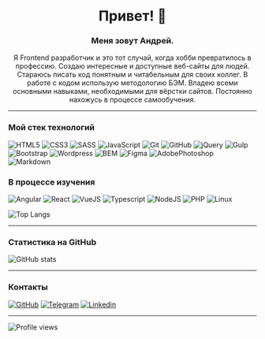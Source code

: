 <h1 align="center">Привет! 👋</h1>

<h3 align="center">Меня зовут Андрей.</h3>

<p align="center">
  Я Frontend разработчик и это тот случай, когда хобби превратилось в профессию. Создаю интересные и доступные веб-сайты для людей. Стараюсь писать код понятным и читабельным для своих коллег. В работе с кодом использую методологию БЭМ. Владею всеми основными навыками, необходимыми для вёрстки сайтов. Постоянно нахожусь в процессе самообучения.
</p>

---

### Мой стек технологий

![HTML5](https://img.shields.io/badge/-HTML5-333?style=for-the-badge&logo=html5)
![CSS3](https://img.shields.io/badge/-CSS3-333?style=for-the-badge&logo=css3&logoColor=blue)
![SASS](https://img.shields.io/badge/-SASS-333?style=for-the-badge&logo=SASS)
![JavaScript](https://img.shields.io/badge/-JavaScript-333?style=for-the-badge&logo=javascript)
![Git](https://img.shields.io/badge/-Git-333?style=for-the-badge&logo=Git)
![GitHub](https://img.shields.io/badge/-GitHub-333?style=for-the-badge&logo=GitHub)
![jQuery](https://img.shields.io/badge/-jQuery-333?style=for-the-badge&logo=jQuery&logoColor=blue)
![Gulp](https://img.shields.io/badge/-Gulp-333?style=for-the-badge&logo=Gulp)
![Bootstrap](https://img.shields.io/badge/-Bootstrap-333?style=for-the-badge&logo=Bootstrap)
![Wordpress](https://img.shields.io/badge/-Wordpress-333?style=for-the-badge&logo=Wordpress&logoColor=blue)
![BEM](https://img.shields.io/badge/-bem-333?style=for-the-badge&logo=bem)
![Figma](https://img.shields.io/badge/-Figma-333?style=for-the-badge&logo=Figma)
![AdobePhotoshop](https://img.shields.io/badge/-AdobePhotoshop-333?style=for-the-badge&logo=AdobePhotoshop)
![Markdown](https://img.shields.io/badge/-markdown-333?style=for-the-badge&logo=markdown)

### В процессе изучения

![Angular](https://img.shields.io/badge/-angular-333?style=for-the-badge&logo=angularjs)
![React](https://img.shields.io/badge/-react-333?style=for-the-badge&logo=react)
![VueJS](https://img.shields.io/badge/-vue.js-333?style=for-the-badge&logo=vue.js)
![Typescript](https://img.shields.io/badge/-typescript-333?style=for-the-badge&logo=typescript)
![NodeJS](https://img.shields.io/badge/-node.js-333?style=for-the-badge&logo=node.js)
![PHP](https://img.shields.io/badge/-php-333?style=for-the-badge&logo=php)
![Linux](https://img.shields.io/badge/-linux-333?style=for-the-badge&logo=linux)
<br />

![Top Langs](https://github-readme-stats.vercel.app/api/top-langs/?username=AndreyFedyukin&layout=compact&theme=dark)

---

### Статистика на GitHub

![GitHub stats](https://github-readme-stats.vercel.app/api?username=AndreyFedyukin&show_icons=true&hide=prs,issues,contribs&theme=dark)

---

### Контакты

[![GitHub](https://img.shields.io/badge/-GitHub-333?style=for-the-badge&logo=GitHub&logoColor=fff)](https://github.com/AndreyFedyukin/)
[![Telegram](https://img.shields.io/badge/-Telegram-333?style=for-the-badge&logo=telegram&logoColor=27A0D9)](https://t.me/andrey_fedyukin/)
[![Linkedin](https://img.shields.io/badge/-Linkedin-333?style=for-the-badge&logo=linkedin&logoColor=27A0D9)](http://linkedin.com/in/andrey-fedyukin/)

---

![Profile views](https://komarev.com/ghpvc/?username=your-github-AndreyFedyukin)
